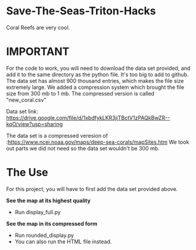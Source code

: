 # Save-The-Seas-Triton-Hacks

Coral Reefs are very cool.

# IMPORTANT

For the code to work, you will need to download the data set provided, and add it to the same directory as the python file.
It's too big to add to github. The data set has almost 900 thousand entries, which makes the file size extremely large. We added a compression system which brought the file size from 300 mb to 1 mb. The compressed version is called "new_coral.csv"

Data set link: https://drive.google.com/file/d/1xbdfykLKR3jiTBctV1zPAQkBwZR--kqO/view?usp=sharing

The data set is a compressed veresion of :https://www.ncei.noaa.gov/maps/deep-sea-corals/mapSites.htm
We took out parts we did not need so the data set wouldn't be 300 mb.

# The Use

For this project, you will have to first add the data set provided above.

**See the map at its highest quality**

-  Run display_full.py

**See the map in its compressed form**

-  Run rounded_display.py
-  You can also run the HTML file instead.

